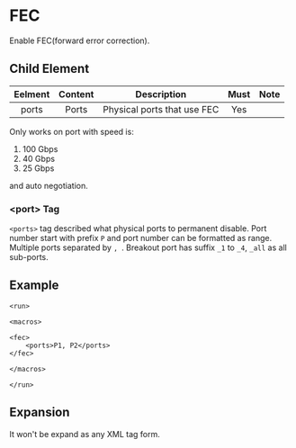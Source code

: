 FEC
=================

Enable FEC(forward error correction).

<h2>Child Element</h2>

| Eelment | Content |         Description         | Must | Note |
|:-------:|:-------:|:---------------------------:|:----:|:----:|
|  ports  |  Ports  | Physical ports that use FEC |  Yes |      |

Only works on port with speed is:

1. 100 Gbps
2. 40 Gbps
3. 25 Gbps

and auto negotiation.

<h3>&lt;port&gt; Tag</h3>

`<ports>` tag described what physical ports to permanent disable. Port number start with prefix `P` and port number can be formatted as range. Multiple ports separated by `, `. Breakout port has suffix `_1` to `_4`, `_all` as all sub-ports.

<h2>Example</h2>

```
<run>

<macros>

<fec>
    <ports>P1, P2</ports>
</fec>

</macros>

</run>
```

<h2>Expansion</h2>

It won't be expand as any XML tag form.
